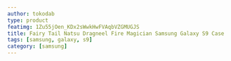 ```yaml
---
author: tokodab
type: product
featimg: 1Zu55jOen_KDx2sWwkHwFVAqbVZGMUGJS
title: Fairy Tail Natsu Dragneel Fire Magician Samsung Galaxy S9 Case
tags: [samsung, galaxy, s9]
category: [samsung]
---
```

